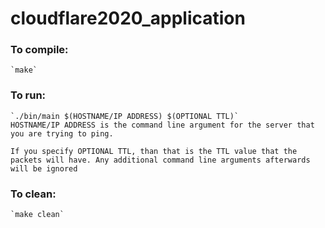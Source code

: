 # cloudflare2020_application

### To compile:
    `make`

### To run:
    `./bin/main $(HOSTNAME/IP ADDRESS) $(OPTIONAL TTL)` 
    HOSTNAME/IP ADDRESS is the command line argument for the server that you are trying to ping.

    If you specify OPTIONAL TTL, than that is the TTL value that the packets will have. Any additional command line arguments afterwards will be ignored

### To clean:
    `make clean`